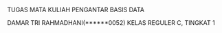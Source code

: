 TUGAS MATA KULIAH PENGANTAR BASIS DATA

DAMAR TRI RAHMADHANI(******0052)
KELAS REGULER C, TINGKAT 1
